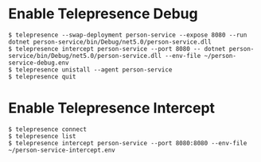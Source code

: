 # Enable Telepresence Debug
```shell
$ telepresence --swap-deployment person-service --expose 8080 --run dotnet person-service/bin/Debug/net5.0/person-service.dll
$ telepresence intercept person-service --port 8080 -- dotnet person-service/bin/Debug/net5.0/person-service.dll --env-file ~/person-service-debug.env
$ telepresence unistall --agent person-service
$ telepresence quit
```

# Enable Telepresence Intercept
```shell
$ telepresence connect
$ telepresence list
$ telepresence intercept person-service --port 8080:8080 --env-file ~/person-service-intercept.env
```

